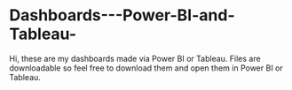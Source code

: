 # Dashboards---Power-BI-and-Tableau-
Hi, these are my dashboards made via Power BI or Tableau. Files are downloadable so feel free to download them and open them in Power BI or Tableau. 

